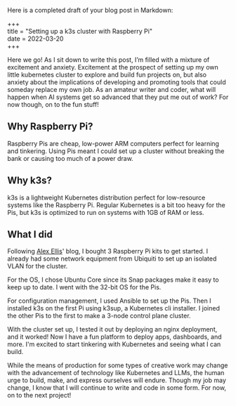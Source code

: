 Here is a completed draft of your blog post in Markdown:

+++  
title = "Setting up a k3s cluster with Raspberry Pi"  
date = 2022-03-20  
+++

Here we go! As I sit down to write this post, I’m filled with a mixture of excitement and anxiety. Excitement at the prospect of setting up my own little kubernetes cluster to explore and build fun projects on, but also anxiety about the implications of developing and promoting tools that could someday replace my own job. As an amateur writer and coder, what will happen when AI systems get so advanced that they put me out of work? For now though, on to the fun stuff!

<!-- more -->  

## Why Raspberry Pi?

Raspberry Pis are cheap, low-power ARM computers perfect for learning and tinkering. Using Pis meant I could set up a cluster without breaking the bank or causing too much of a power draw.

## Why k3s?  

k3s is a lightweight Kubernetes distribution perfect for low-resource systems like the Raspberry Pi. Regular Kubernetes is a bit too heavy for the Pis, but k3s is optimized to run on systems with 1GB of RAM or less. 

## What I did

Following [Alex Ellis](https://www.alexellis.io/)' blog, I bought 3 Raspberry Pi kits to get started. I already had some network equipment from Ubiquiti to set up an isolated VLAN for the cluster.  

For the OS, I chose Ubuntu Core since its Snap packages make it easy to keep up to date. I went with the 32-bit OS for the Pis.  

For configuration management, I used Ansible to set up the Pis. Then I installed k3s on the first Pi using k3sup, a Kubernetes cli installer. I joined the other Pis to the first to make a 3-node control plane cluster.

With the cluster set up, I tested it out by deploying an nginx deployment, and it worked! Now I have a fun platform to deploy apps, dashboards, and more. I'm excited to start tinkering with Kubernetes and seeing what I can build.

While the means of production for some types of creative work may change with the advancement of technology like Kubernetes and LLMs, the human urge to build, make, and express ourselves will endure. Though my job may change, I know that I will continue to write and code in some form. For now, on to the next project!